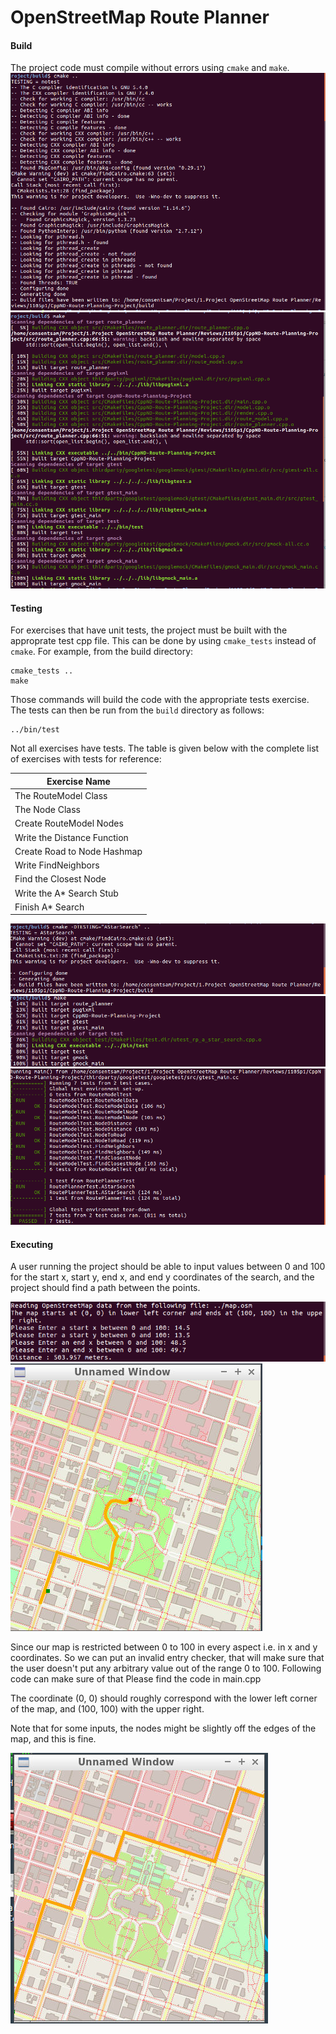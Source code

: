 # OpenStreetMap Route Planner

#### Build
The project code must compile without errors using `cmake` and `make`.
![cmake](./demo/1.png)
![make](./demo/2.png)

#### Testing

For exercises that have unit tests, the project must be built with the approprate test cpp file. This can be done by using `cmake_tests` instead of `cmake`. For example, from the build directory:
```
cmake_tests ..
make
```
Those commands will build the code with the appropriate tests exercise. The tests can then be run from the `build` directory as follows:
```
../bin/test
```
Not all exercises have tests. The table is given below with the complete list of exercises with tests for reference:

| Exercise Name               | 
|-----------------------------|
| The RouteModel Class        |
| The Node Class              |
| Create RouteModel Nodes     |
| Write the Distance Function |
| Create Road to Node Hashmap |
| Write FindNeighbors         |
| Find the Closest Node       |
| Write the A* Search Stub    |
| Finish A* Search            |

![cmake_test](./demo/3.png)
![test1](./demo/4.png)
![test2](./demo/5.png)

#### Executing

A user running the project should be able to input values between 0 and 100 for the start x, start y, end x, and end y coordinates of the search, and the project should find a path between the points.

![Executing1](./demo/6.png)
![Executing2](./demo/7.png)

Since our map is restricted between 0 to 100 in every aspect i.e. in x and y coordinates.
So we can put an invalid entry checker, that will make sure that the user doesn't put any arbitrary
value out of the range 0 to 100.
Following code can make sure of that
Please find the code in main.cpp

The coordinate (0, 0) should roughly correspond with the lower left corner of the map, and (100, 100) with the upper right.

Note that for some inputs, the nodes might be slightly off the edges of the map, and this is fine.

![Executing3](./demo/8.png)

